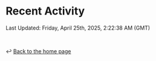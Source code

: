 # Recent Activity

<!--RECENT_ACTIVITY:start-->
<!--RECENT_ACTIVITY:end-->

<!--RECENT_ACTIVITY:last_update-->
Last Updated: Friday, April 25th, 2025, 2:22:38 AM (GMT)
<!--RECENT_ACTIVITY:last_update_end-->

<br>

↩️ [Back to the home page](/README.md)
